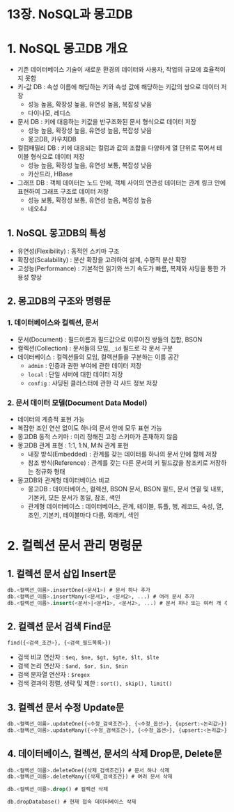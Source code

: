 # 13장. NoSQL과 몽고DB

# 1. NoSQL 몽고DB 개요

- 기존 데이터베이스 기술이 새로운 환경의 데이터와 사용자, 작업의 규모에 효율적이지 못함
- 키-값 DB : 속성 이름에 해당하는 키와 속성 값에 해당하는 키값의 쌍으로 데이터 저장
    - 성능 높음, 확장성 높음, 유연성 높음, 복잡성 낮음
    - 다이나모, 레디스
- 문서 DB : 키에 대응하는 키값을 반구조화된 문서 형식으로 데이터 저장
    - 성능 높음, 확장성 높음, 유연성 높음, 복잡성 낮음
    - 몽고DB, 카우치DB
- 컬럼패밀리 DB : 키에 대응되는 컬럼과 값의 조합을 다양하게 열 단위로 묶어서 테이블 형식으로 데이터 저장
    - 성능 높음, 확장성 높음, 유연성 보통, 복잡성 낮음
    - 카산드라, HBase
- 그래프 DB : 객체 데이터는 노드 안에, 객체 사이의 연관성 데이터는 관계 링크 안에 표현하여 그래프 구조로 데이터 저장
    - 성능 보통, 확장성 보통, 유연성 높음, 복잡성 높음
    - 네오4J

## 1. NoSQL 몽고DB의 특성

- 유연성(Flexibility) : 동적인 스키마 구조
- 확장성(Scalability) : 분산 확장을 고려하여 설계, 수평적 분산 확장
- 고성능(Performance) : 기본적인 읽기와 쓰기 속도가 빠름, 복제와 샤딩을 통한 가용성 향상

## 2. 몽고DB의 구조와 명령문

### 1. 데이터베이스와 컬렉션, 문서

- 문서(Document) : 필드이름과 필드값으로 이루어진 쌍들의 집합, BSON
- 컬렉션(Collection) : 문서들의 모임, `_id` 필드로 각 문서 구분
- 데이터베이스 : 컬렉션들의 모임, 컬렉션들을 구분하는 이름 공간
    - `admin` : 인증과 권한 부여에 관한 데이터 저장
    - `local` : 단일 서버에 대한 데이터 저장
    - `config` : 샤딩된 클러스터에 관한 각 샤드 정보 저장

### 2. 문서 데이터 모델(Document Data Model)

- 데이터의 계층적 표현 가능
- 복잡한 조인 연산 없이도 하나의 문서 안에 모두 표현 가능
- 몽고DB 동적 스키마 : 미리 정해진 고정 스키마가 존재하지 않음
- 몽고DB 관계 표현 : 1:1, 1:N, M:N 관계 표현
    - 내장 방식(Embedded) : 관계를 갖는 데이터를 하나의 문서 안에 함께 저장
    - 참조 방식(Reference) : 관계를 갖는 다른 문서의 키 필드값을 참조키로 저장하는  정규화 형태
- 몽고DB와 관계형 데이터베이스 비교
    - 몽고DB : 데이터베이스, 컬렉션, BSON 문서, BSON 필드, 문서 연결 및 내포, 기본키, 모든 문서가 동일, 참조, 색인
    - 관계형 데이터베이스 : 데이터베이스, 관계, 테이블, 튜플, 행, 레코드, 속성, 열, 조인, 기본키, 테이블마다 다름, 외래키, 색인

# 2. 컬렉션 문서 관리 명령문

## 1. 컬렉션 문서 삽입 Insert문

```sql
db.<컬렉션_이름>.insertOne(<문서1>) # 문서 하나 추가
db.<컬렉션_이름>.insertMany(<문서1>, <문서2>, ...) # 여러 문서 추가
db.<컬렉션_이름>.insert(<문서>|<문서1>, <문서2>, ...) # 문서 하나 또는 여러 개 추가
```

## 2. 컬렉션 문서 검색 Find문

```sql
find({<검색_조건>}, {<검색_필드목록>})
```

- 검색 비교 연산자 : `$eq, $ne, $gt, $gte, $lt, $lte`
- 검색 논리 연산자 : `$and, $or, $in, $nin`
- 검색 문자열 연산자 : `$regex`
- 검색 결과의 정렬, 생략 및 제한 : `sort(), skip(), limit()`

## 3. 컬렉션 문서 수정 Update문

```sql
db.<컬렉션_이름>.updateOne({<수정_검색조건>}, {<수정_옵션>}, {upsert:<논리값>}) # 문서 하나 수정
db.<컬렉션_이름>.updateMany({<수정_검색조건>}, {<수정_옵션>}, {upsert:<논리값>}) # 여러 문서 수정
```

## 4. 데이터베이스, 컬렉션, 문서의 삭제 Drop문, Delete문

```sql
db.<컬렉션_이름>.deleteOne({삭제_검색조건}) # 문서 하나 삭제
db.<컬렉션_이름>.deleteMany({삭제_검색조건}) # 여러 문서 삭제

db.<컬렉션_이름>.drop() # 컬렉션 삭제

db.dropDatabase() # 현재 접속 데이터베이스 삭제
```